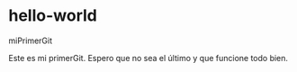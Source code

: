 # hello-world
miPrimerGit

Este es mi primerGit. Espero que no sea el último y que funcione todo bien.
